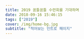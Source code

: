 ```yaml
---
title: 2019 꿈틀꿈틀 수련회를 기대하며
date: 2018-09-16 15:46:15
tags: ["2019"]
cover: /img/home-bg.jpg
subtitle: "적어보는 인트로 페이지"
---
```

